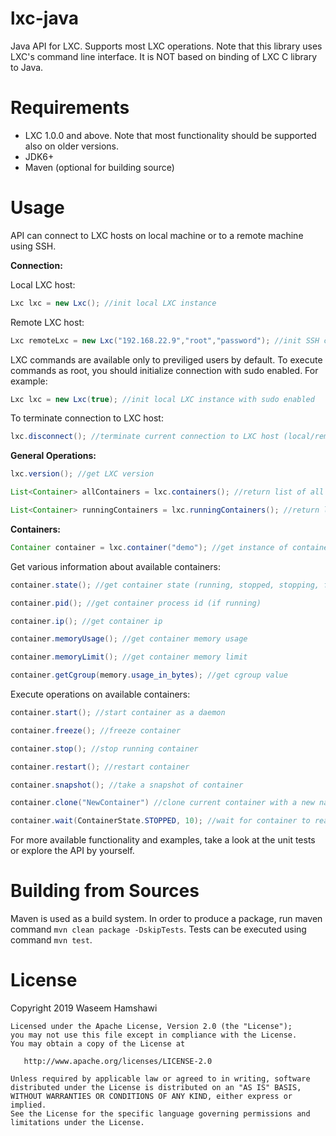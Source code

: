 lxc-java
========

Java API for LXC.
Supports most LXC operations.
Note that this library uses LXC's command line interface. It is NOT based on binding of LXC C library to Java.

Requirements
========

- LXC 1.0.0 and above. Note that most functionality should be supported also on older versions.
- JDK6+
- Maven (optional for building source)

Usage
========

API can connect to LXC hosts on local machine or to a remote machine using SSH.

**Connection:**

Local LXC host:

```java
Lxc lxc = new Lxc(); //init local LXC instance
```

Remote LXC host:
```java
Lxc remoteLxc = new Lxc("192.168.22.9","root","password"); //init SSH connection to remote LXC host
```

LXC commands are available only to previliged users by default. To execute commands as root, you should initialize connection with sudo enabled. For example:
```java
Lxc lxc = new Lxc(true); //init local LXC instance with sudo enabled
```

To terminate connection to LXC host:
```java
lxc.disconnect(); //terminate current connection to LXC host (local/remote)
```

**General Operations:**
```java
lxc.version(); //get LXC version

List<Container> allContainers = lxc.containers(); //return list of all containers

List<Container> runningContainers = lxc.runningContainers(); //return list of running containers
```

**Containers:**

```java
Container container = lxc.container("demo"); //get instance of container with name "demo"
```

Get various information about available containers:
```java
container.state(); //get container state (running, stopped, stopping, frozen, ...)

container.pid(); //get container process id (if running)

container.ip(); //get container ip

container.memoryUsage(); //get container memory usage

container.memoryLimit(); //get container memory limit

container.getCgroup(memory.usage_in_bytes); //get cgroup value
```

Execute operations on available containers:
```java	
container.start(); //start container as a daemon

container.freeze(); //freeze container

container.stop(); //stop running container

container.restart(); //restart container

container.snapshot(); //take a snapshot of container

container.clone("NewContainer") //clone current container with a new name

container.wait(ContainerState.STOPPED, 10); //wait for container to reach a specific state with a timeout.
```

For more available functionality and examples, take a look at the unit tests or explore the API by yourself.	

Building from Sources
========

Maven is used as a build system.
In order to produce a package, run maven command `mvn clean package -DskipTests`.
Tests can be executed using command `mvn test`. 

License
========

Copyright 2019 Waseem Hamshawi

	Licensed under the Apache License, Version 2.0 (the "License");
	you may not use this file except in compliance with the License.
	You may obtain a copy of the License at
	
	   http://www.apache.org/licenses/LICENSE-2.0
	
	Unless required by applicable law or agreed to in writing, software
	distributed under the License is distributed on an "AS IS" BASIS,
	WITHOUT WARRANTIES OR CONDITIONS OF ANY KIND, either express or implied.
	See the License for the specific language governing permissions and
	limitations under the License.
